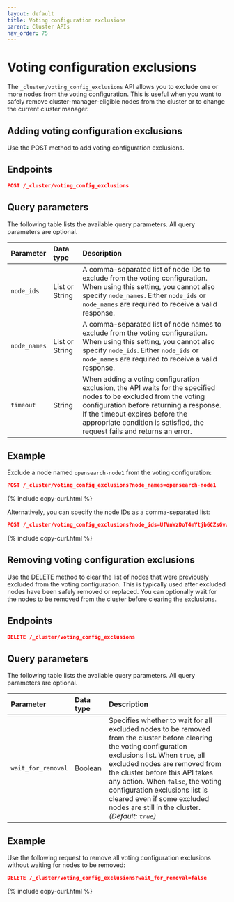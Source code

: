 ```yaml
---
layout: default
title: Voting configuration exclusions
parent: Cluster APIs
nav_order: 75
---
```


# Voting configuration exclusions

The `_cluster/voting_config_exclusions` API allows you to exclude one or more nodes from the voting configuration. This is useful when you want to safely remove cluster-manager-eligible nodes from the cluster or to change the current cluster manager.

## Adding voting configuration exclusions

Use the POST method to add voting configuration exclusions.


<!-- spec_insert_start
api: cluster.post_voting_config_exclusions
component: endpoints
-->
## Endpoints
```json
POST /_cluster/voting_config_exclusions
```
<!-- spec_insert_end -->

<!-- spec_insert_start
api: cluster.post_voting_config_exclusions
component: query_parameters
include_global: false
include_deprecated: false
columns: Parameter, Data type, Description
pretty: true
-->
## Query parameters

The following table lists the available query parameters. All query parameters are optional.

| Parameter    | Data type      | Description                                                                                                                                                                                                                                                                 |
|:-------------|:---------------|:----------------------------------------------------------------------------------------------------------------------------------------------------------------------------------------------------------------------------------------------------------------------------|
| `node_ids`   | List or String | A comma-separated list of node IDs to exclude from the voting configuration. When using this setting, you cannot also specify `node_names`. Either `node_ids` or `node_names` are required to receive a valid response.                                                     |
| `node_names` | List or String | A comma-separated list of node names to exclude from the voting configuration. When using this setting, you cannot also specify `node_ids`. Either `node_ids` or `node_names` are required to receive a valid response.                                                     |
| `timeout`    | String         | When adding a voting configuration exclusion, the API waits for the specified nodes to be excluded from the voting configuration before returning a response. If the timeout expires before the appropriate condition is satisfied, the request fails and returns an error. |

<!-- spec_insert_end -->

## Example

Exclude a node named `opensearch-node1` from the voting configuration:

```json
POST /_cluster/voting_config_exclusions?node_names=opensearch-node1
```
{% include copy-curl.html %}

Alternatively, you can specify the node IDs as a comma-separated list:

```json
POST /_cluster/voting_config_exclusions?node_ids=UfVnWzDoT4mYtjb6CZsGvw
```
{% include copy-curl.html %}

## Removing voting configuration exclusions

Use the DELETE method to clear the list of nodes that were previously excluded from the voting configuration. This is typically used after excluded nodes have been safely removed or replaced. You can optionally wait for the nodes to be removed from the cluster before clearing the exclusions.

<!-- spec_insert_start
api: cluster.delete_voting_config_exclusions
component: endpoints
-->
## Endpoints

```json
DELETE /_cluster/voting_config_exclusions
```
<!-- spec_insert_end -->

<!-- spec_insert_start
api: cluster.delete_voting_config_exclusions
component: query_parameters
include_global: false
include_deprecated: false
columns: Parameter, Data type, Description
pretty: true
-->
## Query parameters

The following table lists the available query parameters. All query parameters are optional.

| Parameter          | Data type | Description                                                                                                                                                                                                                                                                                                                                                                          |
|:-------------------|:----------|:-------------------------------------------------------------------------------------------------------------------------------------------------------------------------------------------------------------------------------------------------------------------------------------------------------------------------------------------------------------------------------------|
| `wait_for_removal` | Boolean   | Specifies whether to wait for all excluded nodes to be removed from the cluster before clearing the voting configuration exclusions list. When `true`, all excluded nodes are removed from the cluster before this API takes any action. When `false`, the voting configuration exclusions list is cleared even if some excluded nodes are still in the cluster. _(Default: `true`)_ |

<!-- spec_insert_end -->

## Example

Use the following request to remove all voting configuration exclusions without waiting for nodes to be removed:

```json
DELETE /_cluster/voting_config_exclusions?wait_for_removal=false
```
{% include copy-curl.html %}

